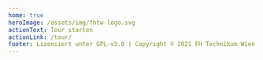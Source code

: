 ```yaml
---
home: true
heroImage: /assets/img/fhtw-logo.svg
actionText: Tour starten
actionLink: /tour/
footer: Lizensiert unter GPL-v3.0 | Copyright © 2021 FH Technikum Wien
---
```


<!-- ![Smart Living Labor](https://www.youtube.com/watch?v=xBFLoPRD6rE) -->